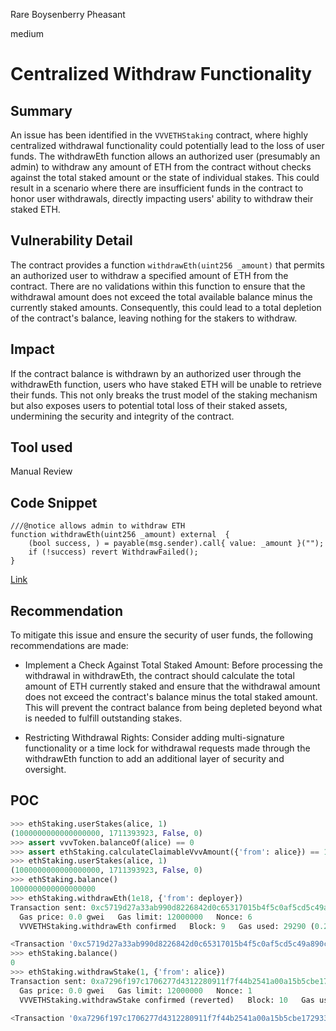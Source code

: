 Rare Boysenberry Pheasant

medium

# Centralized Withdraw Functionality

## Summary
An issue has been identified in the `VVVETHStaking` contract, where highly centralized withdrawal functionality could potentially lead to the loss of user funds. The withdrawEth function allows an authorized user (presumably an admin) to withdraw any amount of ETH from the contract without checks against the total staked amount or the state of individual stakes. This could result in a scenario where there are insufficient funds in the contract to honor user withdrawals, directly impacting users' ability to withdraw their staked ETH.

## Vulnerability Detail
The contract provides a function `withdrawEth(uint256 _amount)` that permits an authorized user to withdraw a specified amount of ETH from the contract. There are no validations within this function to ensure that the withdrawal amount does not exceed the total available balance minus the currently staked amounts. Consequently, this could lead to a total depletion of the contract's balance, leaving nothing for the stakers to withdraw.

## Impact
If the contract balance is withdrawn by an authorized user through the withdrawEth function, users who have staked ETH will be unable to retrieve their funds. This not only breaks the trust model of the staking mechanism but also exposes users to potential total loss of their staked assets, undermining the security and integrity of the contract.


## Tool used

Manual Review

## Code Snippet
```solidity
///@notice allows admin to withdraw ETH
function withdrawEth(uint256 _amount) external  {
    (bool success, ) = payable(msg.sender).call{ value: _amount }("");
    if (!success) revert WithdrawFailed();
}
```
[Link](https://github.com/sherlock-audit/2024-03-vvv-vesting-staking/blob/main/vvv-platform-smart-contracts/contracts/staking/VVVETHStaking.sol#L284-L287)

## Recommendation
To mitigate this issue and ensure the security of user funds, the following recommendations are made:

* Implement a Check Against Total Staked Amount: Before processing the withdrawal in withdrawEth, the contract should calculate the total amount of ETH currently staked and ensure that the withdrawal amount does not exceed the contract's balance minus the total staked amount. This will prevent the contract balance from being depleted beyond what is needed to fulfill outstanding stakes.

* Restricting Withdrawal Rights: Consider adding multi-signature functionality or a time lock for withdrawal requests made through the withdrawEth function to add an additional layer of security and oversight.

## POC
```py
>>> ethStaking.userStakes(alice, 1)
(1000000000000000000, 1711393923, False, 0)
>>> assert vvvToken.balanceOf(alice) == 0
>>> assert ethStaking.calculateClaimableVvvAmount({'from': alice}) == 1e18
>>> ethStaking.userStakes(alice, 1)
(1000000000000000000, 1711393923, False, 0)
>>> ethStaking.balance()
1000000000000000000
>>> ethStaking.withdrawEth(1e18, {'from': deployer})
Transaction sent: 0xc5719d27a33ab990d8226842d0c65317015b4f5c0af5cd5c49a890cc6c691b2f
  Gas price: 0.0 gwei   Gas limit: 12000000   Nonce: 6
  VVVETHStaking.withdrawEth confirmed   Block: 9   Gas used: 29290 (0.24%)

<Transaction '0xc5719d27a33ab990d8226842d0c65317015b4f5c0af5cd5c49a890cc6c691b2f'>
>>> ethStaking.balance()
0
>>> ethStaking.withdrawStake(1, {'from': alice})
Transaction sent: 0xa7296f197c1706277d4312280911f7f44b2541a00a15b5cbe172933e12dccd08
  Gas price: 0.0 gwei   Gas limit: 12000000   Nonce: 1
  VVVETHStaking.withdrawStake confirmed (reverted)   Block: 10   Gas used: 53870 (0.45%)

<Transaction '0xa7296f197c1706277d4312280911f7f44b2541a00a15b5cbe172933e12dccd08'>
```
